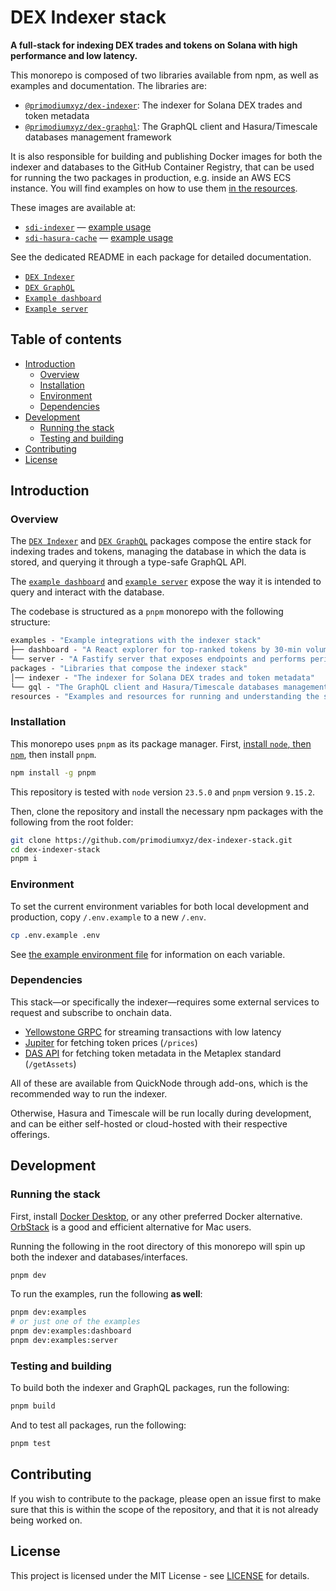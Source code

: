 # DEX Indexer stack

**A full-stack for indexing DEX trades and tokens on Solana with high performance and low latency.**

This monorepo is composed of two libraries available from npm, as well as examples and documentation. The libraries are:

- [`@primodiumxyz/dex-indexer`](https://www.npmjs.com/package/@primodiumxyz/dex-indexer): The indexer for Solana DEX trades and token metadata
- [`@primodiumxyz/dex-graphql`](https://www.npmjs.com/package/@primodiumxyz/dex-graphql): The GraphQL client and Hasura/Timescale databases management framework

It is also responsible for building and publishing Docker images for both the indexer and databases to the GitHub Container Registry, that can be used for running the two packages in production, e.g. inside an AWS ECS instance. You will find examples on how to use them [in the resources](./resources/).

These images are available at:

- [`sdi-indexer`](https://github.com/primodiumxyz/dex-indexer-stack/pkgs/container/sdi-indexer) — [example usage](./resources/indexer.docker-compose.yaml)
- [`sdi-hasura-cache`](https://github.com/primodiumxyz/dex-indexer-stack/pkgs/container/sdi-hasura-cache) — [example usage](./resources/hasura.docker-compose.yaml)

See the dedicated README in each package for detailed documentation.

- [`DEX Indexer`](./packages/indexer/README.md)
- [`DEX GraphQL`](./packages/gql/README.md)
- [`Example dashboard`](./examples/dashboard/README.md)
- [`Example server`](./examples/server/README.md)

## Table of contents

- [Introduction](#introduction)
  - [Overview](#overview)
  - [Installation](#installation)
  - [Environment](#environment)
  - [Dependencies](#dependencies)
- [Development](#development)
  - [Running the stack](#running-the-stack)
  - [Testing and building](#testing-and-building)
- [Contributing](#contributing)
- [License](#license)

## Introduction

### Overview

The [`DEX Indexer`](./packages/indexer/README.md) and [`DEX GraphQL`](./packages/gql/README.md) packages compose the entire stack for indexing trades and tokens, managing the database in which the data is stored, and querying it through a type-safe GraphQL API.

The [`example dashboard`](./examples/dashboard/README.md) and [`example server`](./examples/server/README.md) expose the way it is intended to query and interact with the database.

The codebase is structured as a `pnpm` monorepo with the following structure:

```ml
examples - "Example integrations with the indexer stack"
├── dashboard - "A React explorer for top-ranked tokens by 30-min volume, with price and candlestick charts"
└── server - "A Fastify server that exposes endpoints and performs periodic tasks on the database"
packages - "Libraries that compose the indexer stack"
│── indexer - "The indexer for Solana DEX trades and token metadata"
└── gql - "The GraphQL client and Hasura/Timescale databases management framework"
resources - "Examples and resources for running and understanding the stack"
```

### Installation

This monorepo uses `pnpm` as its package manager. First, [install `node`, then `npm`](https://docs.npmjs.com/downloading-and-installing-node-js-and-npm), then install `pnpm`.

```bash
npm install -g pnpm
```

This repository is tested with `node` version `23.5.0` and `pnpm` version `9.15.2`.

Then, clone the repository and install the necessary npm packages with the following from the root folder:

```bash
git clone https://github.com/primodiumxyz/dex-indexer-stack.git
cd dex-indexer-stack
pnpm i
```

### Environment

To set the current environment variables for both local development and production, copy `/.env.example` to a new `/.env`.

```bash
cp .env.example .env
```

See [the example environment file](./.env.example) for information on each variable.

### Dependencies

This stack—or specifically the indexer—requires some external services to request and subscribe to onchain data.

- [Yellowstone GRPC](https://github.com/rpcpool/yellowstone-grpc) for streaming transactions with low latency
- [Jupiter](https://station.jup.ag/docs/apis/price-api-v2) for fetching token prices (`/prices`)
- [DAS API](https://developers.metaplex.com/das-api) for fetching token metadata in the Metaplex standard (`/getAssets`)

All of these are available from QuickNode through add-ons, which is the recommended way to run the indexer.

Otherwise, Hasura and Timescale will be run locally during development, and can be either self-hosted or cloud-hosted with their respective offerings.

## Development

### Running the stack

First, install [Docker Desktop](https://www.docker.com/products/docker-desktop/), or any other preferred Docker alternative. [OrbStack](https://orbstack.dev/) is a good and efficient alternative for Mac users.

Running the following in the root directory of this monorepo will spin up both the indexer and databases/interfaces.

```bash
pnpm dev
```

To run the examples, run the following **as well**:

```bash
pnpm dev:examples
# or just one of the examples
pnpm dev:examples:dashboard
pnpm dev:examples:server
```

### Testing and building

To build both the indexer and GraphQL packages, run the following:

```bash
pnpm build
```

And to test all packages, run the following:

```bash
pnpm test
```

## Contributing

If you wish to contribute to the package, please open an issue first to make sure that this is within the scope of the repository, and that it is not already being worked on.

## License

This project is licensed under the MIT License - see [LICENSE](./LICENSE) for details.
